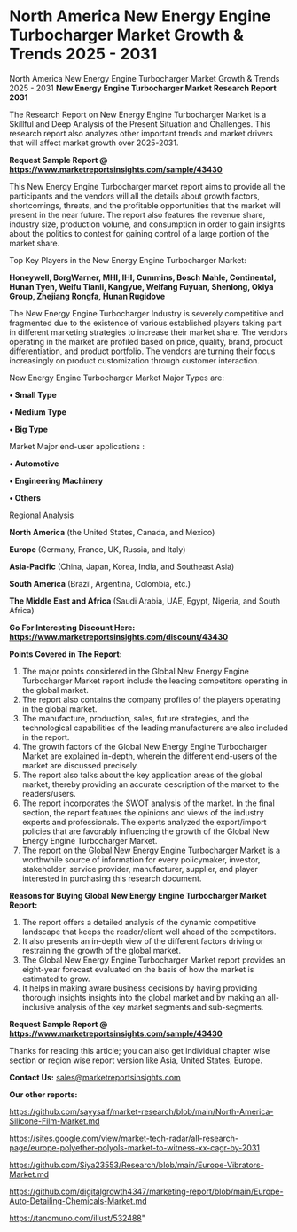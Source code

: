 # North America New Energy Engine Turbocharger Market Growth & Trends 2025 - 2031
 North America New Energy Engine Turbocharger Market Growth & Trends 2025 - 2031
<strong>New Energy Engine Turbocharger Market Research Report 2031</strong>

The Research Report on New Energy Engine Turbocharger Market is a Skillful and Deep Analysis of the Present Situation and Challenges. This research report also analyzes other important trends and market drivers that will affect market growth over 2025-2031.

<strong>Request Sample Report @ <a href=https://www.marketreportsinsights.com/sample/43430>https://www.marketreportsinsights.com/sample/43430</a></strong>

This New Energy Engine Turbocharger market report aims to provide all the participants and the vendors will all the details about growth factors, shortcomings, threats, and the profitable opportunities that the market will present in the near future. The report also features the revenue share, industry size, production volume, and consumption in order to gain insights about the politics to contest for gaining control of a large portion of the market share.

Top Key Players in the New Energy Engine Turbocharger Market:

<strong>Honeywell, BorgWarner, MHI, IHI, Cummins, Bosch Mahle, Continental, Hunan Tyen, Weifu Tianli, Kangyue, Weifang Fuyuan, Shenlong, Okiya Group, Zhejiang Rongfa, Hunan Rugidove</strong>

The New Energy Engine Turbocharger Industry is severely competitive and fragmented due to the existence of various established players taking part in different marketing strategies to increase their market share. The vendors operating in the market are profiled based on price, quality, brand, product differentiation, and product portfolio. The vendors are turning their focus increasingly on product customization through customer interaction.

New Energy Engine Turbocharger Market Major Types are:

<strong>•  Small Type

•  Medium Type

•  Big Type</strong>

Market Major end-user applications :

<strong>•  Automotive

•  Engineering Machinery

•  Others</strong>

Regional Analysis

</u><strong><b>North America</b></strong> (the United States, Canada, and Mexico)

<strong><b>Europe </b></strong>(Germany, France, UK, Russia, and Italy)

<strong><b>Asia-Pacific</b></strong> (China, Japan, Korea, India, and Southeast Asia)

<strong><b>South America</b></strong> (Brazil, Argentina, Colombia, etc.)

<strong><b>The Middle East and Africa</b></strong> (Saudi Arabia, UAE, Egypt, Nigeria, and South Africa)

<strong>Go For Interesting Discount Here: <a href=https://www.marketreportsinsights.com/discount/43430>https://www.marketreportsinsights.com/discount/43430</a></strong>

<strong>Points Covered in The Report:</strong>
<ol>
  <li>The major points considered in the Global New Energy Engine Turbocharger Market report include the leading competitors operating in the global market.</li>
  <li>The report also contains the company profiles of the players operating in the global market.</li>
  <li>The manufacture, production, sales, future strategies, and the technological capabilities of the leading manufacturers are also included in the report.</li>
  <li>The growth factors of the Global New Energy Engine Turbocharger Market are explained in-depth, wherein the different end-users of the market are discussed precisely.</li>
  <li>The report also talks about the key application areas of the global market, thereby providing an accurate description of the market to the readers/users.</li>
  <li>The report incorporates the SWOT analysis of the market. In the final section, the report features the opinions and views of the industry experts and professionals. The experts analyzed the export/import policies that are favorably influencing the growth of the Global New Energy Engine Turbocharger Market.</li>
  <li>The report on the Global New Energy Engine Turbocharger Market is a worthwhile source of information for every policymaker, investor, stakeholder, service provider, manufacturer, supplier, and player interested in purchasing this research document.</li>
</ol>
<strong>Reasons for Buying Global New Energy Engine Turbocharger Market Report:</strong>

<ol>
  <li>The report offers a detailed analysis of the dynamic competitive landscape that keeps the reader/client well ahead of the competitors.</li>
  <li>It also presents an in-depth view of the different factors driving or restraining the growth of the global market.</li>
  <li>The Global New Energy Engine Turbocharger Market report provides an eight-year forecast evaluated on the basis of how the market is estimated to grow.</li>
  <li>It helps in making aware business decisions by having providing thorough insights insights into the global market and by making an all-inclusive analysis of the key market segments and sub-segments.</li>
</ol>
<strong>Request Sample Report @ <a href=https://www.marketreportsinsights.com/sample/43430>https://www.marketreportsinsights.com/sample/43430</a></strong>


Thanks for reading this article; you can also get individual chapter wise section or region wise report version like Asia, United States, Europe.

<strong>Contact Us:</strong>
sales@marketreportsinsights.com

<strong>Our other reports:</strong>

<a href=https://github.com/sayysaif/market-research/blob/main/North-America-Silicone-Film-Market.md>https://github.com/sayysaif/market-research/blob/main/North-America-Silicone-Film-Market.md</a>

<a href=https://sites.google.com/view/market-tech-radar/all-research-page/europe-polyether-polyols-market-to-witness-xx-cagr-by-2031>https://sites.google.com/view/market-tech-radar/all-research-page/europe-polyether-polyols-market-to-witness-xx-cagr-by-2031</a>

<a href=https://github.com/Siya23553/Research/blob/main/Europe-Vibrators-Market.md>https://github.com/Siya23553/Research/blob/main/Europe-Vibrators-Market.md</a>

<a href=https://github.com/digitalgrowth4347/marketing-report/blob/main/Europe-Auto-Detailing-Chemicals-Market.md>https://github.com/digitalgrowth4347/marketing-report/blob/main/Europe-Auto-Detailing-Chemicals-Market.md</a>

<a href=https://tanomuno.com/illust/532488>https://tanomuno.com/illust/532488</a>"
